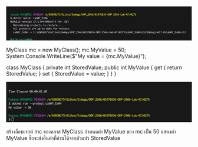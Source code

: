 ![alt text](image-6.png)

MyClass mc = new MyClass();
mc.MyValue = 50;
System.Console.WriteLine($"My value  = {mc.MyValue}");

class MyClass
{
    private int StoredValue;
    public int MyValue
    {
        get
        {
            return StoredValue;
        }
        set
        {
            StoredValue = value;
        }
    }
}


![alt text](image-7.png)

สร้างอ็อบเจกต์ mc ของคลาส MyClass
กำหนดค่า MyValue ของ mc เป็น 50
แสดงค่า MyValue ซึ่งจะส่งคืนค่าที่อ่านได้จากตัวแปร StoredValue
